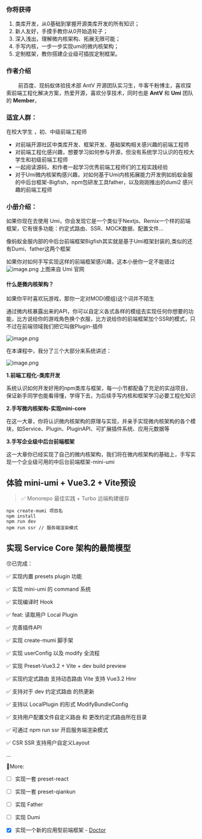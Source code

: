 ### 你将获得

1.  类库开发，从0基础到掌握开源类库开发的所有知识；
1.  新人友好，手摸手教你从0开始造轮子；
1.  深入浅出，理解微内核架构、拓展无限可能；
1.  手写内核，一步一步实现umi的微内核架构；
1.  定制框架，教你搭建企业级可插拔定制框架。

### 作者介绍
&nbsp;&nbsp;&nbsp;&nbsp;&nbsp;&nbsp;&nbsp;&nbsp;前百度、现蚂蚁体验技术部 AntV 开源团队实习生，牛客千粉博主，喜欢探索前端工程化解决方案，热爱开源，喜欢分享技术，同时也是 **AntV** 和 **Umi** 团队的 **Member**，
### 适宜人群：

在校大学生 ，初、中级前端工程师

-   对前端开源社区中类库开发、框架开发、基础架构相关感兴趣的前端工程师
-   对前端工程化感兴趣，想要学习如何参与开源，但没有系统学习认识的在校大学生和初级前端工程师
-   一起阅读源码，和作者一起学习优秀前端工程师们的工程实践经验
-   对于Umi微内核架构感兴趣，对如何基于Umi内核拓展能力开发例如蚂蚁金服的中后台框架-Bigfish，npm包研发工具father，以及刚刚推出的dumi2 感兴趣的前端工程师

### 小册介绍：

如果你现在去使用 Umi，你会发现它是一个类似于Nextjs、Remix一个样的前端框架，它有很多功能：约定式路由、SSR、MOCK数据、配置文件...

像蚂蚁金服内部的中后台前端框架Bigfish其实就是基于Umi框架封装的,类似的还有Dumi、father这两个框架

如果你对如何手写实现这样的前端框架感兴趣，这本小册你一定不能错过 
![image.png](https://p6-juejin.byteimg.com/tos-cn-i-k3u1fbpfcp/bf354348729b498a98293151bbbffbb3~tplv-k3u1fbpfcp-watermark.image?)
上图来自 Umi 官网
#### 什么是微内核架构？

如果你平时喜欢玩游戏，那你一定对MOD(模组)这个词并不陌生

通过微内核暴露出来的API，你可以自定义各式各样的模组去实现任何你想要的功能，比方说给你的游戏角色换个衣服，比方说给你的前端框架加个SSR的模式，只不过在前端领域我们把它叫做Plugin-插件

![image.png](https://p1-juejin.byteimg.com/tos-cn-i-k3u1fbpfcp/6e2bed9af5bd41f891dac907b321e647~tplv-k3u1fbpfcp-watermark.image?)

在本课程中，我分了三个大部分来系统讲述：

![image.png](https://p9-juejin.byteimg.com/tos-cn-i-k3u1fbpfcp/69f86c1d874948e68da9d9c4f802539b~tplv-k3u1fbpfcp-watermark.image?)

**1.前端工程化-类库开发**

系统认识如何开发好用的npm类库与框架，每一小节都配备了充足的实战项目，保证新手同学也能看得懂，学得下去，为后续手写内核和框架学习必要工程化知识

**2.手写微内核架构-实现mini-core**

在这一大章，你将认识微内核架构的原理与实现，并亲手实现微内核架构的各个模块，如Service、Plugin、PluginAPI、可扩展插件系统、应用元数据等

**3.手写企业级中后台前端框架**

这一大章你已经实现了自己的微内核架构，我们将在微内核架构的基础上，手写实现一个企业级可用的中后台前端框架-mini-umi

## 体验 mini-umi + Vue3.2 + Vite预设
> ✅ Monorepo 最佳实践 + Turbo 远端构建缓存
```
npx create-mumi 项目名
npm install
npm run dev
npm run ssr // 服务端渲染模式
```
## 实现 Service Core 架构的最简模型
😚已完成：

✅ 实现内置 presets plugin 功能

✅  实现 mini-umi 的 command 系统

✅ 实现编译时 Hook

✅ feat: 读取用户 Local Plugin

✅ 完善插件API

✅ 实现 create-mumi 脚手架

✅ 实现 userConfig 以及 modify 全流程

✅ 实现 Preset-Vue3.2 + Vite + dev build preview

✅ 实现约定式路由 支持动态路由 Vite 支持 Vue3.2 Hmr

✅ 支持对于 dev 约定式路由 的热更新

✅ 支持以 LocalPlugin 的形式 ModifyBundleConfig

✅ 支持用户配置文件自定义路由 和 更改约定式路由所在目录

✅ 可通过 npm run ssr 开启服务端渲染模式

✅ CSR SSR 支持用户自定义Layout

...

🤔More:
- [ ] 实现一套 preset-react
- [ ] 实现一套 preset-qiankun
- [ ] 实现 Father
- [ ] 实现 Dumi
- [x] 实现一个新的应用型前端框架 - [Doctor](https://github.com/FE-Struggler/doctor)

